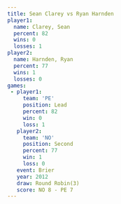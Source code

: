 ```yaml
---
title: Sean Clarey vs Ryan Harnden
player1:             
  name: Clarey, Sean 
  percent: 82        
  wins: 0            
  losses: 1          
player2:             
  name: Harnden, Ryan
  percent: 77        
  wins: 1            
  losses: 0          
games:
 - player1:        
     team: 'PE'    
     position: Lead
     percent: 82   
     win: 0        
     loss: 1       
   player2:          
     team: 'NO'      
     position: Second
     percent: 77     
     win: 1          
     loss: 0         
   event: Brier        
   year: 2012          
   draw: Round Robin(3)
   score: NO 8 - PE 7  
---
```

